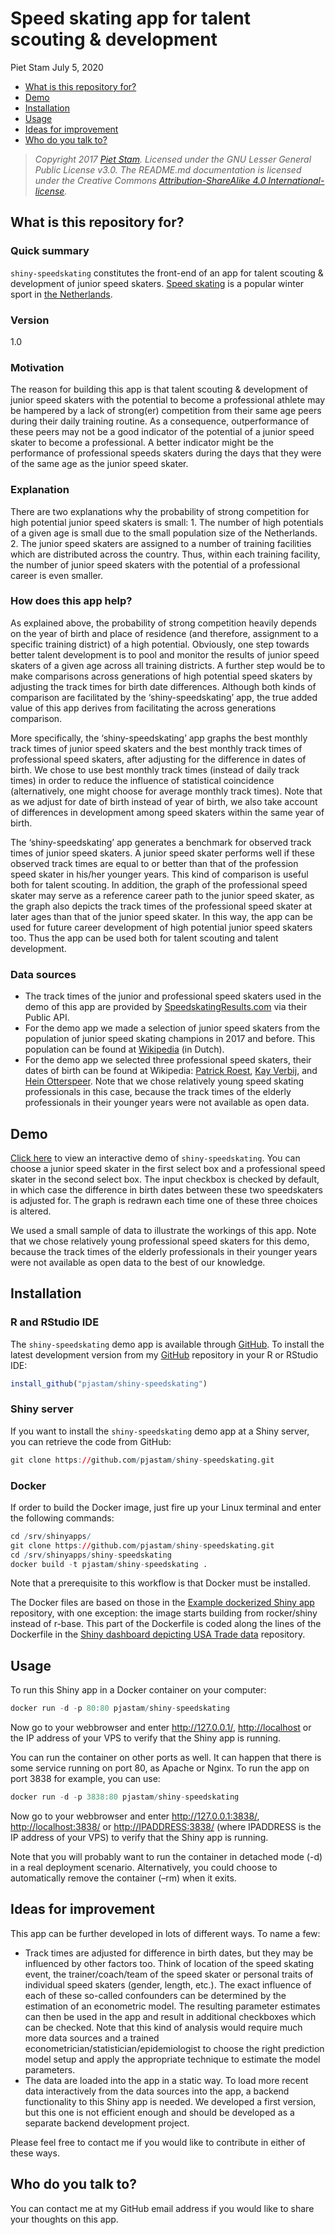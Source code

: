 Speed skating app for talent scouting & development
================
Piet Stam
July 5, 2020

  - [What is this repository for?](#what-is-this-repository-for)
  - [Demo](#demo)
  - [Installation](#installation)
  - [Usage](#usage)
  - [Ideas for improvement](#ideas-for-improvement)
  - [Who do you talk to?](#who-do-you-talk-to)

> *Copyright 2017 [Piet Stam](http://www.pietstam.nl). Licensed under
> the GNU Lesser General Public License v3.0. The README.md
> documentation is licensed under the Creative Commons
> [Attribution-ShareAlike 4.0
> International-license](http://creativecommons.org/licenses/by-sa/4.0/).*

## What is this repository for?

### Quick summary

`shiny-speedskating` constitutes the front-end of an app for talent
scouting & development of junior speed skaters. [Speed
skating](https://en.wikipedia.org/wiki/Speed_skating) is a popular
winter sport in [the
Netherlands](https://en.wikipedia.org/wiki/Netherlands).

### Version

1.0

### Motivation

The reason for building this app is that talent scouting & development
of junior speed skaters with the potential to become a professional
athlete may be hampered by a lack of strong(er) competition from their
same age peers during their daily training routine. As a consequence,
outperformance of these peers may not be a good indicator of the
potential of a junior speed skater to become a professional. A better
indicator might be the performance of professional speeds skaters during
the days that they were of the same age as the junior speed skater.

### Explanation

There are two explanations why the probability of strong competition for
high potential junior speed skaters is small: 1. The number of high
potentials of a given age is small due to the small population size of
the Netherlands. 2. The junior speed skaters are assigned to a number of
training facilities which are distributed across the country. Thus,
within each training facility, the number of junior speed skaters with
the potential of a professional career is even smaller.

### How does this app help?

As explained above, the probability of strong competition heavily
depends on the year of birth and place of residence (and therefore,
assignment to a specific training district) of a high potential.
Obviously, one step towards better talent development is to pool and
monitor the results of junior speed skaters of a given age across all
training districts. A further step would be to make comparisons across
generations of high potential speed skaters by adjusting the track times
for birth date differences. Although both kinds of comparison are
facilitated by the ‘shiny-speedskating’ app, the true added value of
this app derives from facilitating the across generations comparison.

More specifically, the ‘shiny-speedskating’ app graphs the best monthly
track times of junior speed skaters and the best monthly track times of
professional speed skaters, after adjusting for the difference in dates
of birth. We chose to use best monthly track times (instead of daily
track times) in order to reduce the influence of statistical coincidence
(alternatively, one might choose for average monthly track times). Note
that as we adjust for date of birth instead of year of birth, we also
take account of differences in development among speed skaters within
the same year of birth.

The ‘shiny-speedskating’ app generates a benchmark for observed track
times of junior speed skaters. A junior speed skater performs well if
these observed track times are equal to or better than that of the
profession speed skater in his/her younger years. This kind of
comparison is useful both for talent scouting. In addition, the graph of
the professional speed skater may serve as a reference career path to
the junior speed skater, as the graph also depicts the track times of
the professional speed skater at later ages than that of the junior
speed skater. In this way, the app can be used for future career
development of high potential junior speed skaters too. Thus the app can
be used both for talent scouting and talent development.

### Data sources

  - The track times of the junior and professional speed skaters used in
    the demo of this app are provided by
    [SpeedskatingResults.com](http://speedskatingresults.com/) via their
    Public API.
  - For the demo app we made a selection of junior speed skaters from
    the population of junior speed skating champions in 2017 and before.
    This population can be found at
    [Wikipedia](https://nl.wikipedia.org/wiki/Nederlandse_kampioenschappen_schaatsen_junioren)
    (in Dutch).
  - For the demo app we selected three professional speed skaters, their
    dates of birth can be found at Wikipedia: [Patrick
    Roest](https://nl.wikipedia.org/wiki/Patrick_Roest), [Kay
    Verbij](https://nl.wikipedia.org/wiki/Kai_Verbij), and [Hein
    Otterspeer](https://nl.wikipedia.org/wiki/Hein_Otterspeer). Note
    that we chose relatively young speed skating professionals in this
    case, because the track times of the elderly professionals in their
    younger years were not available as open data.

## Demo

[Click here](https://pjastam.shinyapps.io/speedskating/) to view an
interactive demo of `shiny-speedskating`. You can choose a junior speed
skater in the first select box and a professional speed skater in the
second select box. The input checkbox is checked by default, in which
case the difference in birth dates between these two speedskaters is
adjusted for. The graph is redrawn each time one of these three choices
is altered.

We used a small sample of data to illustrate the workings of this app.
Note that we chose relatively young professional speed skaters for this
demo, because the track times of the elderly professionals in their
younger years were not available as open data to the best of our
knowledge.

## Installation

### R and RStudio IDE

The `shiny-speedskating` demo app is available through
[GitHub](https://github.com/). To install the latest development version
from my [GitHub](https://github.com/pjastam/shiny-speedskating)
repository in your R or RStudio IDE:

``` r
install_github("pjastam/shiny-speedskating")
```

### Shiny server

If you want to install the `shiny-speedskating` demo app at a Shiny
server, you can retrieve the code from GitHub:

``` r
git clone https://github.com/pjastam/shiny-speedskating.git
```

### Docker

If order to build the Docker image, just fire up your Linux terminal and
enter the following commands:

``` r
cd /srv/shinyapps/
git clone https://github.com/pjastam/shiny-speedskating.git
cd /srv/shinyapps/shiny-speedskating
docker build -t pjastam/shiny-speedskating .
```

Note that a prerequisite to this workflow is that Docker must be
installed.

The Docker files are based on those in the [Example dockerized Shiny
app](https://github.com/flaviobarros/shiny-wordcloud) repository, with
one exception: the image starts building from rocker/shiny instead of
r-base. This part of the Dockerfile is coded along the lines of the
Dockerfile in the [Shiny dashboard depicting USA Trade
data](https://github.com/mtoto/markets_shiny) repository.

## Usage

To run this Shiny app in a Docker container on your computer:

``` r
docker run -d -p 80:80 pjastam/shiny-speedskating
```

Now go to your webbrowser and enter <http://127.0.0.1/>,
<http://localhost> or the IP address of your VPS to verify that the
Shiny app is running.

You can run the container on other ports as well. It can happen that
there is some service running on port 80, as Apache or Nginx. To run the
app on port 3838 for example, you can use:

``` r
docker run -d -p 3838:80 pjastam/shiny-speedskating
```

Now go to your webbrowser and enter <http://127.0.0.1:3838/>,
<http://localhost:3838/> or <http://IPADDRESS:3838/> (where IPADDRESS is
the IP address of your VPS) to verify that the Shiny app is running.

Note that you will probably want to run the container in detached mode
(-d) in a real deployment scenario. Alternatively, you could choose to
automatically remove the container (–rm) when it exits.

## Ideas for improvement

This app can be further developed in lots of different ways. To name a
few:

  - Track times are adjusted for difference in birth dates, but they may
    be influenced by other factors too. Think of location of the speed
    skating event, the trainer/coach/team of the speed skater or
    personal traits of individual speed skaters (gender, length, etc.).
    The exact influence of each of these so-called confounders can be
    determined by the estimation of an econometric model. The resulting
    parameter estimates can then be used in the app and result in
    additional checkboxes which can be checked. Note that this kind of
    analysis would require much more data sources and a trained
    econometrician/statistician/epidemiologist to choose the right
    prediction model setup and apply the appropriate technique to
    estimate the model parameters.
  - The data are loaded into the app in a static way. To load more
    recent data interactively from the data sources into the app, a
    backend functionality to this Shiny app is needed. We developed a
    first version, but this one is not efficient enough and should be
    developed as a separate backend development project.

Please feel free to contact me if you would like to contribute in either
of these ways.

## Who do you talk to?

You can contact me at my GitHub email address if you would like to share
your thoughts on this app.

